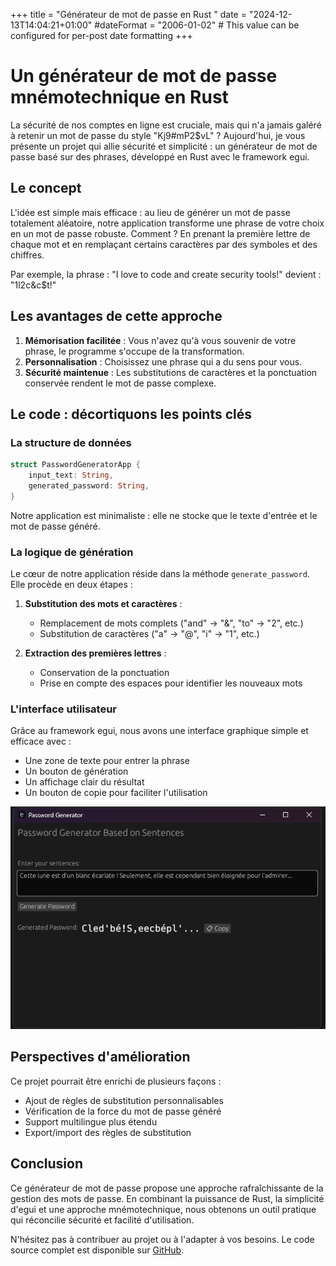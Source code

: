 +++
title = "Générateur de mot de passe en Rust "
date = "2024-12-13T14:04:21+01:00"
#dateFormat = "2006-01-02" # This value can be configured for per-post date formatting
+++

# Un générateur de mot de passe mnémotechnique en Rust

La sécurité de nos comptes en ligne est cruciale, mais qui n'a jamais galéré à retenir un mot de passe du style "Kj9#mP2$vL" ? Aujourd'hui, je vous présente un projet qui allie sécurité et simplicité : un générateur de mot de passe basé sur des phrases, développé en Rust avec le framework egui.

## Le concept 

L'idée est simple mais efficace : au lieu de générer un mot de passe totalement aléatoire, notre application transforme une phrase de votre choix en un mot de passe robuste. Comment ? En prenant la première lettre de chaque mot et en remplaçant certains caractères par des symboles et des chiffres.

Par exemple, la phrase :
"I love to code and create security tools!"
devient :
"1l2c&c$t!"

## Les avantages de cette approche

1. **Mémorisation facilitée** : Vous n'avez qu'à vous souvenir de votre phrase, le programme s'occupe de la transformation.
2. **Personnalisation** : Choisissez une phrase qui a du sens pour vous.
3. **Sécurité maintenue** : Les substitutions de caractères et la ponctuation conservée rendent le mot de passe complexe.

## Le code : décortiquons les points clés

### La structure de données

```rust
struct PasswordGeneratorApp {
    input_text: String,
    generated_password: String,
}
```

Notre application est minimaliste : elle ne stocke que le texte d'entrée et le mot de passe généré.

### La logique de génération

Le cœur de notre application réside dans la méthode `generate_password`. Elle procède en deux étapes :

1. **Substitution des mots et caractères** :
   - Remplacement de mots complets ("and" → "&", "to" → "2", etc.)
   - Substitution de caractères ("a" → "@", "i" → "1", etc.)

2. **Extraction des premières lettres** :
   - Conservation de la ponctuation
   - Prise en compte des espaces pour identifier les nouveaux mots

### L'interface utilisateur

Grâce au framework egui, nous avons une interface graphique simple et efficace avec :
- Une zone de texte pour entrer la phrase
- Un bouton de génération
- Un affichage clair du résultat
- Un bouton de copie pour faciliter l'utilisation

![Exemple de l'interface](exemple.png)

## Perspectives d'amélioration

Ce projet pourrait être enrichi de plusieurs façons :
- Ajout de règles de substitution personnalisables
- Vérification de la force du mot de passe généré
- Support multilingue plus étendu
- Export/import des règles de substitution

## Conclusion

Ce générateur de mot de passe propose une approche rafraîchissante de la gestion des mots de passe. En combinant la puissance de Rust, la simplicité d'egui et une approche mnémotechnique, nous obtenons un outil pratique qui réconcilie sécurité et facilité d'utilisation.

N'hésitez pas à contribuer au projet ou à l'adapter à vos besoins. Le code source complet est disponible sur [GitHub](https://github.com/GreyRav/gen-password).

